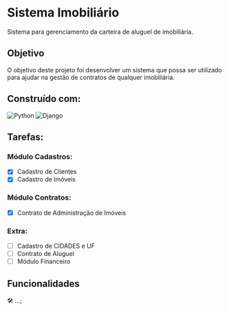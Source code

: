 # Sistema Imobiliário

Sistema para gerenciamento da carteira de aluguel de imobiliária.

## Objetivo

O objetivo deste projeto foi desenvolver um sistema que possa ser utilizado para ajudar na gestão de contratos de qualquer imobiliária.

## Construído com:

![Python](https://img.shields.io/badge/python-3670A0?style=for-the-badge&logo=python&logoColor=ffdd54) ![Django](https://img.shields.io/badge/django-%23092E20.svg?style=for-the-badge&logo=django&logoColor=white)

## Tarefas:
### Módulo Cadastros:
- [X] Cadastro de Clientes
- [X] Cadastro de Imóveis

### Módulo Contratos:
- [X] Contrato de Administração de Imóveis

### Extra:
- [ ] Cadastro de CIDADES e UF
- [ ] Contrato de Aluguel
- [ ] Módulo Financeiro
  
## Funcionalidades
:hammer_and_wrench: ...; <br>